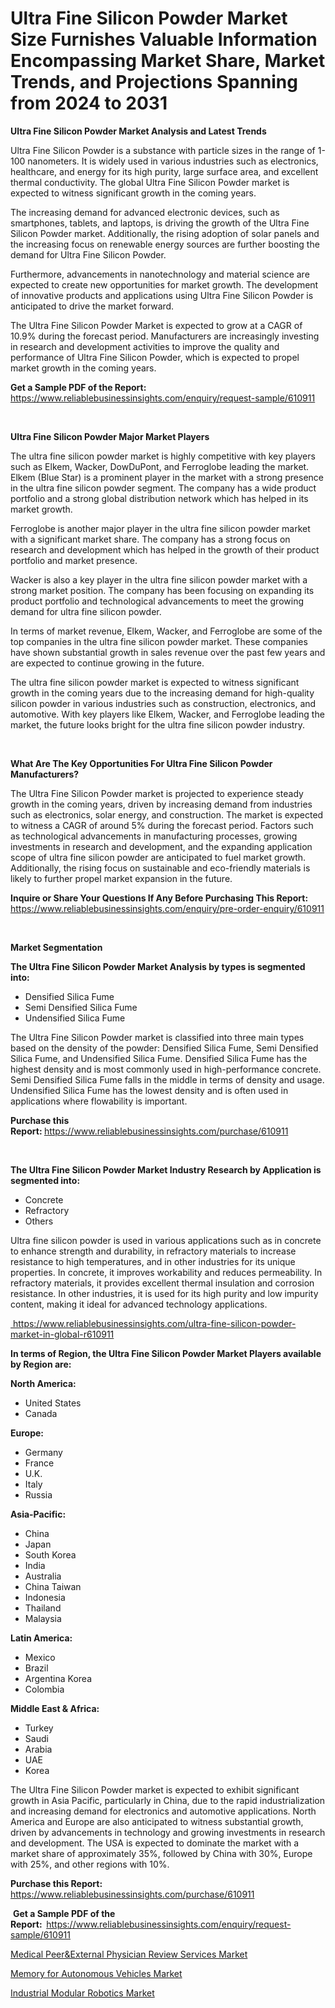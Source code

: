 <p><h1>Ultra Fine Silicon Powder Market Size Furnishes Valuable Information Encompassing Market Share, Market Trends, and Projections Spanning from 2024 to 2031</h1></p><p><strong>Ultra Fine Silicon Powder Market Analysis and Latest Trends</strong></p>
<p><p>Ultra Fine Silicon Powder is a substance with particle sizes in the range of 1-100 nanometers. It is widely used in various industries such as electronics, healthcare, and energy for its high purity, large surface area, and excellent thermal conductivity. The global Ultra Fine Silicon Powder market is expected to witness significant growth in the coming years.</p><p>The increasing demand for advanced electronic devices, such as smartphones, tablets, and laptops, is driving the growth of the Ultra Fine Silicon Powder market. Additionally, the rising adoption of solar panels and the increasing focus on renewable energy sources are further boosting the demand for Ultra Fine Silicon Powder.</p><p>Furthermore, advancements in nanotechnology and material science are expected to create new opportunities for market growth. The development of innovative products and applications using Ultra Fine Silicon Powder is anticipated to drive the market forward.</p><p>The Ultra Fine Silicon Powder Market is expected to grow at a CAGR of 10.9% during the forecast period. Manufacturers are increasingly investing in research and development activities to improve the quality and performance of Ultra Fine Silicon Powder, which is expected to propel market growth in the coming years.</p></p>
<p><strong>Get a Sample PDF of the Report:&nbsp;</strong> <a href="https://www.reliablebusinessinsights.com/enquiry/request-sample/610911">https://www.reliablebusinessinsights.com/enquiry/request-sample/610911</a></p>
<p>&nbsp;</p>
<p><strong>Ultra Fine Silicon Powder Major Market Players</strong></p>
<p><p>The ultra fine silicon powder market is highly competitive with key players such as Elkem, Wacker, DowDuPont, and Ferroglobe leading the market. Elkem (Blue Star) is a prominent player in the market with a strong presence in the ultra fine silicon powder segment. The company has a wide product portfolio and a strong global distribution network which has helped in its market growth.</p><p>Ferroglobe is another major player in the ultra fine silicon powder market with a significant market share. The company has a strong focus on research and development which has helped in the growth of their product portfolio and market presence.</p><p>Wacker is also a key player in the ultra fine silicon powder market with a strong market position. The company has been focusing on expanding its product portfolio and technological advancements to meet the growing demand for ultra fine silicon powder.</p><p>In terms of market revenue, Elkem, Wacker, and Ferroglobe are some of the top companies in the ultra fine silicon powder market. These companies have shown substantial growth in sales revenue over the past few years and are expected to continue growing in the future.</p><p>The ultra fine silicon powder market is expected to witness significant growth in the coming years due to the increasing demand for high-quality silicon powder in various industries such as construction, electronics, and automotive. With key players like Elkem, Wacker, and Ferroglobe leading the market, the future looks bright for the ultra fine silicon powder industry.</p></p>
<p>&nbsp;</p>
<p><strong>What Are The Key Opportunities For Ultra Fine Silicon Powder Manufacturers?</strong></p>
<p><p>The Ultra Fine Silicon Powder market is projected to experience steady growth in the coming years, driven by increasing demand from industries such as electronics, solar energy, and construction. The market is expected to witness a CAGR of around 5% during the forecast period. Factors such as technological advancements in manufacturing processes, growing investments in research and development, and the expanding application scope of ultra fine silicon powder are anticipated to fuel market growth. Additionally, the rising focus on sustainable and eco-friendly materials is likely to further propel market expansion in the future.</p></p>
<p><strong>Inquire or Share Your Questions If Any Before Purchasing This Report:</strong> <a href="https://www.reliablebusinessinsights.com/enquiry/pre-order-enquiry/610911">https://www.reliablebusinessinsights.com/enquiry/pre-order-enquiry/610911</a></p>
<p>&nbsp;</p>
<p><strong>Market Segmentation</strong></p>
<p><strong>The Ultra Fine Silicon Powder Market Analysis by types is segmented into:</strong></p>
<p><ul><li>Densified Silica Fume</li><li>Semi Densified Silica Fume</li><li>Undensified Silica Fume</li></ul></p>
<p><p>The Ultra Fine Silicon Powder market is classified into three main types based on the density of the powder: Densified Silica Fume, Semi Densified Silica Fume, and Undensified Silica Fume. Densified Silica Fume has the highest density and is most commonly used in high-performance concrete. Semi Densified Silica Fume falls in the middle in terms of density and usage. Undensified Silica Fume has the lowest density and is often used in applications where flowability is important.</p></p>
<p><strong>Purchase this Report:&nbsp;</strong><a href="https://www.reliablebusinessinsights.com/purchase/610911">https://www.reliablebusinessinsights.com/purchase/610911</a></p>
<p>&nbsp;</p>
<p><strong>The Ultra Fine Silicon Powder Market Industry Research by Application is segmented into:</strong></p>
<p><ul><li>Concrete</li><li>Refractory</li><li>Others</li></ul></p>
<p><p>Ultra fine silicon powder is used in various applications such as in concrete to enhance strength and durability, in refractory materials to increase resistance to high temperatures, and in other industries for its unique properties. In concrete, it improves workability and reduces permeability. In refractory materials, it provides excellent thermal insulation and corrosion resistance. In other industries, it is used for its high purity and low impurity content, making it ideal for advanced technology applications.</p></p>
<p><a href="https://www.reliablebusinessinsights.com/ultra-fine-silicon-powder-market-in-global-r610911">&nbsp;https://www.reliablebusinessinsights.com/ultra-fine-silicon-powder-market-in-global-r610911</a></p>
<p><strong>In terms of Region, the Ultra Fine Silicon Powder Market Players available by Region are:</strong></p>
<p>
    <p> <strong> North America: </strong>
        <ul>
            <li>United States</li>
            <li>Canada</li>
        </ul>
        </p> 
    <p> <strong> Europe: </strong>
        <ul>
            <li>Germany</li>
            <li>France</li>
            <li>U.K.</li>
            <li>Italy</li>
            <li>Russia</li>
        </ul>
        </p> 
    <p> <strong> Asia-Pacific: </strong>
        <ul>
            <li>China</li>
            <li>Japan</li>
            <li>South Korea</li>
            <li>India</li>
            <li>Australia</li>
            <li>China Taiwan</li>
            <li>Indonesia</li>
            <li>Thailand</li>
            <li>Malaysia</li>
        </ul>
        </p> 
    <p> <strong> Latin America: </strong>
        <ul>
            <li>Mexico</li>
            <li>Brazil</li>
            <li>Argentina Korea</li>
            <li>Colombia</li>
        </ul>
        </p> 
    <p> <strong> Middle East & Africa: </strong>
        <ul>
            <li>Turkey</li>
            <li>Saudi</li>
            <li>Arabia</li>
            <li>UAE</li>
            <li>Korea</li>
        </ul>
    </p>
    </p>
<p><p>The Ultra Fine Silicon Powder market is expected to exhibit significant growth in Asia Pacific, particularly in China, due to the rapid industrialization and increasing demand for electronics and automotive applications. North America and Europe are also anticipated to witness substantial growth, driven by advancements in technology and growing investments in research and development. The USA is expected to dominate the market with a market share of approximately 35%, followed by China with 30%, Europe with 25%, and other regions with 10%.</p></p>
<p><strong>Purchase this Report: </strong><a href="https://www.reliablebusinessinsights.com/purchase/610911">https://www.reliablebusinessinsights.com/purchase/610911</a></p>
<p>&nbsp;<strong>Get a Sample PDF of the Report:&nbsp;&nbsp;</strong><a href="https://www.reliablebusinessinsights.com/enquiry/request-sample/610911">https://www.reliablebusinessinsights.com/enquiry/request-sample/610911</a></p>
<p><strong></strong></p>
<p><p><a href="https://github.com/sarabits412/Market-Research-Report-List-1/blob/main/medical-peerexternal-physician-review-services-market.md">Medical Peer&External Physician Review Services Market</a></p><p><a href="https://github.com/DaveBlock08/Market-Research-Report-List-1/blob/main/memory-for-autonomous-vehicles-market.md">Memory for Autonomous Vehicles Market</a></p><p><a href="https://github.com/dianemacle6776/Market-Research-Report-List-1/blob/main/industrial-modular-robotics-market.md">Industrial Modular Robotics Market</a></p></p>